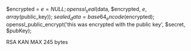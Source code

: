 $encrypted = $e = NULL;
openssl_seal($data, $encrypted, $e, array($public_key));
$sealed_data = base64_encode($encrypted);
openssl_public_encrypt('this was encrypted with the public key', $secret, $pubKey);

RSA KAN MAX 245 bytes
